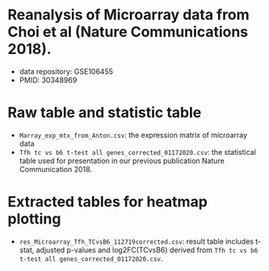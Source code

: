 # Reanalysis of Microarray data from Choi et al (Nature Communications 2018).
- data repository: GSE106455
- PMID: 30348969

# Raw table and statistic table
- `Marray_exp_mtx_from_Anton.csv`: the expression matrix of microarray data
- `Tfh tc vs b6 t-test all genes_corrected_01172020.csv`: the statistical table used for presentation in our previous publication Nature Communication 2018.

# Extracted tables for heatmap plotting
- `res_Microarray_Tfh_TCvsB6_112719corrected.csv`: result table includes t-stat, adjusted p-values and log2FC(TCvsB6) derived from `Tfh tc vs b6 t-test all genes_corrected_01172020.csv`.